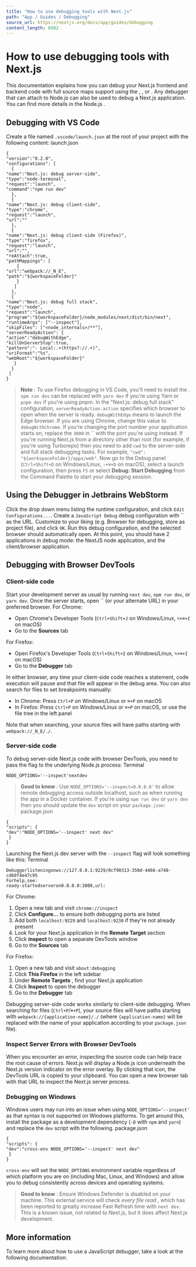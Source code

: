 ```yaml
---
title: "How to use debugging tools with Next.js"
path: "App / Guides / Debugging"
source_url: https://nextjs.org/docs/app/guides/debugging
content_length: 6902
---
```


# How to use debugging tools with Next.js
This documentation explains how you can debug your Next.js frontend and backend code with full source maps support using the , , or .
Any debugger that can attach to Node.js can also be used to debug a Next.js application. You can find more details in the Node.js .
## Debugging with VS Code
Create a file named `.vscode/launch.json` at the root of your project with the following content:
launch.json
```
{
"version":"0.2.0",
"configurations": [
  {
"name":"Next.js: debug server-side",
"type":"node-terminal",
"request":"launch",
"command":"npm run dev"
  },
  {
"name":"Next.js: debug client-side",
"type":"chrome",
"request":"launch",
"url":""
  },
  {
"name":"Next.js: debug client-side (Firefox)",
"type":"firefox",
"request":"launch",
"url":"",
"reAttach":true,
"pathMappings": [
    {
"url":"webpack://_N_E",
"path":"${workspaceFolder}"
    }
   ]
  },
  {
"name":"Next.js: debug full stack",
"type":"node",
"request":"launch",
"program":"${workspaceFolder}/node_modules/next/dist/bin/next",
"runtimeArgs": ["--inspect"],
"skipFiles": ["<node_internals>/**"],
"serverReadyAction": {
"action":"debugWithEdge",
"killOnServerStop":true,
"pattern":"- Local:.+(https?://.+)",
"uriFormat":"%s",
"webRoot":"${workspaceFolder}"
   }
  }
 ]
}
```

> **Note** : To use Firefox debugging in VS Code, you'll need to install the .
`npm run dev` can be replaced with `yarn dev` if you're using Yarn or `pnpm dev` if you're using pnpm.
In the "Next.js: debug full stack" configuration, `serverReadyAction.action` specifies which browser to open when the server is ready. `debugWithEdge` means to launch the Edge browser. If you are using Chrome, change this value to `debugWithChrome`.
If you're changing the port number your application starts on, replace the `3000` in `` with the port you're using instead.
If you're running Next.js from a directory other than root (for example, if you're using Turborepo) then you need to add `cwd` to the server-side and full stack debugging tasks. For example, `"cwd": "${workspaceFolder}/apps/web"`.
Now go to the Debug panel (`Ctrl+Shift+D` on Windows/Linux, `⇧+⌘+D` on macOS), select a launch configuration, then press `F5` or select **Debug: Start Debugging** from the Command Palette to start your debugging session.
## Using the Debugger in Jetbrains WebStorm
Click the drop down menu listing the runtime configuration, and click `Edit Configurations...`. Create a `JavaScript Debug` debug configuration with `` as the URL. Customize to your liking (e.g. Browser for debugging, store as project file), and click `OK`. Run this debug configuration, and the selected browser should automatically open. At this point, you should have 2 applications in debug mode: the NextJS node application, and the client/browser application.
## Debugging with Browser DevTools
### Client-side code
Start your development server as usual by running `next dev`, `npm run dev`, or `yarn dev`. Once the server starts, open `` (or your alternate URL) in your preferred browser.
For Chrome:
  * Open Chrome's Developer Tools (`Ctrl+Shift+J` on Windows/Linux, `⌥+⌘+I` on macOS)
  * Go to the **Sources** tab


For Firefox:
  * Open Firefox's Developer Tools (`Ctrl+Shift+I` on Windows/Linux, `⌥+⌘+I` on macOS)
  * Go to the **Debugger** tab


In either browser, any time your client-side code reaches a statement, code execution will pause and that file will appear in the debug area. You can also search for files to set breakpoints manually:
  * In Chrome: Press `Ctrl+P` on Windows/Linux or `⌘+P` on macOS
  * In Firefox: Press `Ctrl+P` on Windows/Linux or `⌘+P` on macOS, or use the file tree in the left panel


Note that when searching, your source files will have paths starting with `webpack://_N_E/./`.
### Server-side code
To debug server-side Next.js code with browser DevTools, you need to pass the flag to the underlying Node.js process:
Terminal
```
NODE_OPTIONS='--inspect'nextdev
```

> **Good to know** : Use `NODE_OPTIONS='--inspect=0.0.0.0'` to allow remote debugging access outside localhost, such as when running the app in a Docker container.
If you're using `npm run dev` or `yarn dev` then you should update the `dev` script on your `package.json`:
package.json
```
{
"scripts": {
"dev":"NODE_OPTIONS='--inspect' next dev"
 }
}
```

Launching the Next.js dev server with the `--inspect` flag will look something like this:
Terminal
```
Debuggerlisteningonws://127.0.0.1:9229/0cf90313-350d-4466-a748-cd60f4e47c95
Forhelp,see:
ready-startedserveron0.0.0.0:3000,url:
```

For Chrome:
  1. Open a new tab and visit `chrome://inspect`
  2. Click **Configure...** to ensure both debugging ports are listed
  3. Add both `localhost:9229` and `localhost:9230` if they're not already present
  4. Look for your Next.js application in the **Remote Target** section
  5. Click **inspect** to open a separate DevTools window
  6. Go to the **Sources** tab


For Firefox:
  1. Open a new tab and visit `about:debugging`
  2. Click **This Firefox** in the left sidebar
  3. Under **Remote Targets** , find your Next.js application
  4. Click **Inspect** to open the debugger
  5. Go to the **Debugger** tab


Debugging server-side code works similarly to client-side debugging. When searching for files (`Ctrl+P`/`⌘+P`), your source files will have paths starting with `webpack://{application-name}/./` (where `{application-name}` will be replaced with the name of your application according to your `package.json` file).
### Inspect Server Errors with Browser DevTools
When you encounter an error, inspecting the source code can help trace the root cause of errors.
Next.js will display a Node.js icon underneath the Next.js version indicator on the error overlay. By clicking that icon, the DevTools URL is copied to your clipboard. You can open a new browser tab with that URL to inspect the Next.js server process.
### Debugging on Windows
Windows users may run into an issue when using `NODE_OPTIONS='--inspect'` as that syntax is not supported on Windows platforms. To get around this, install the package as a development dependency (`-D` with `npm` and `yarn`) and replace the `dev` script with the following.
package.json
```
{
"scripts": {
"dev":"cross-env NODE_OPTIONS='--inspect' next dev"
 }
}
```

`cross-env` will set the `NODE_OPTIONS` environment variable regardless of which platform you are on (including Mac, Linux, and Windows) and allow you to debug consistently across devices and operating systems.
> **Good to know** : Ensure Windows Defender is disabled on your machine. This external service will check _every file read_ , which has been reported to greatly increase Fast Refresh time with `next dev`. This is a known issue, not related to Next.js, but it does affect Next.js development.
## More information
To learn more about how to use a JavaScript debugger, take a look at the following documentation:
